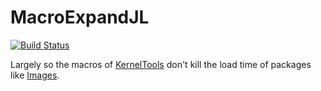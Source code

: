 # MacroExpandJL

[![Build Status](https://travis-ci.org/timholy/MacroExpandJL.jl.svg?branch=master)](https://travis-ci.org/timholy/MacroExpandJL.jl)

Largely so the macros of [KernelTools](https://github.com/timholy/KernelTools.jl) don't kill the load time of packages like [Images](https://github.com/timholy/Images.jl).
